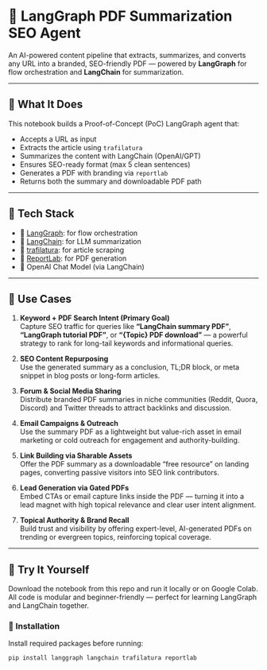 # 🧠 LangGraph PDF Summarization SEO Agent

An AI-powered content pipeline that extracts, summarizes, and converts any URL into a branded, SEO-friendly PDF — powered by **LangGraph** for flow orchestration and **LangChain** for summarization.

---

## 🚀 What It Does

This notebook builds a Proof-of-Concept (PoC) LangGraph agent that:
- Accepts a URL as input
- Extracts the article using `trafilatura`
- Summarizes the content with LangChain (OpenAI/GPT)
- Ensures SEO-ready format (max 5 clean sentences)
- Generates a PDF with branding via `reportlab`
- Returns both the summary and downloadable PDF path

---

## 🧱 Tech Stack

- 🧩 [LangGraph](https://github.com/langchain-ai/langgraph): for flow orchestration  
- 🧠 [LangChain](https://github.com/langchain-ai/langchain): for LLM summarization  
- 🧼 [trafilatura](https://github.com/adbar/trafilatura): for article scraping  
- 🧾 [ReportLab](https://www.reportlab.com/): for PDF generation  
- 💬 OpenAI Chat Model (via LangChain)

---

## 📌 Use Cases

1. **Keyword + PDF Search Intent (Primary Goal)**  
   Capture SEO traffic for queries like **“LangChain summary PDF”**, **“LangGraph tutorial PDF”**, or **“{Topic} PDF download”** — a powerful strategy to rank for long-tail keywords and informational queries.

2. **SEO Content Repurposing**  
   Use the generated summary as a conclusion, TL;DR block, or meta snippet in blog posts or long-form articles.

3. **Forum & Social Media Sharing**  
   Distribute branded PDF summaries in niche communities (Reddit, Quora, Discord) and Twitter threads to attract backlinks and discussion.

4. **Email Campaigns & Outreach**  
   Use the summary PDF as a lightweight but value-rich asset in email marketing or cold outreach for engagement and authority-building.

5. **Link Building via Sharable Assets**  
   Offer the PDF summary as a downloadable “free resource” on landing pages, converting passive visitors into SEO link contributors.

6. **Lead Generation via Gated PDFs**  
   Embed CTAs or email capture links inside the PDF — turning it into a lead magnet with high topical relevance and clear user intent alignment.

7. **Topical Authority & Brand Recall**  
   Build trust and visibility by offering expert-level, AI-generated PDFs on trending or evergreen topics, reinforcing topical coverage.

---

## 🧪 Try It Yourself

Download the notebook from this repo and run it locally or on Google Colab.  
All code is modular and beginner-friendly — perfect for learning LangGraph and LangChain together.

### 🔧 Installation
Install required packages before running:

```bash
pip install langgraph langchain trafilatura reportlab
